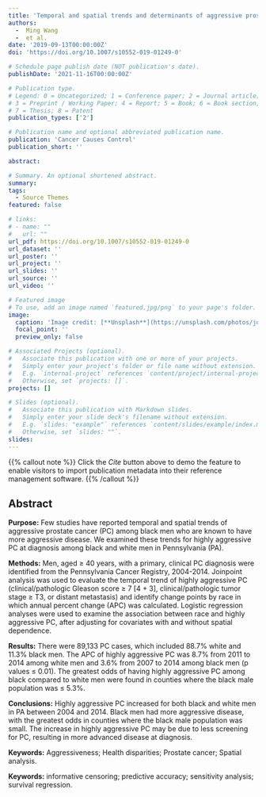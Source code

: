 ```yaml
---
title: 'Temporal and spatial trends and determinants of aggressive prostate cancer among Black and White men with prostate cancer'
authors:
  -  Ming Wang
  -  et al.
date: '2019-09-13T00:00:00Z'
doi: 'https://doi.org/10.1007/s10552-019-01249-0'

# Schedule page publish date (NOT publication's date).
publishDate: '2021-11-16T00:00:00Z'

# Publication type.
# Legend: 0 = Uncategorized; 1 = Conference paper; 2 = Journal article;
# 3 = Preprint / Working Paper; 4 = Report; 5 = Book; 6 = Book section;
# 7 = Thesis; 8 = Patent
publication_types: ['2']

# Publication name and optional abbreviated publication name.
publication: 'Cancer Causes Control'
publication_short: ''

abstract: 

# Summary. An optional shortened abstract.
summary: 
tags:
  - Source Themes
featured: false

# links:
# - name: ""
#   url: ""
url_pdf: https://doi.org/10.1007/s10552-019-01249-0
url_dataset: ''
url_poster: ''
url_project: ''
url_slides: ''
url_source: ''
url_video: ''

# Featured image
# To use, add an image named `featured.jpg/png` to your page's folder.
image:
  caption: 'Image credit: [**Unsplash**](https://unsplash.com/photos/jdD8gXaTZsc)'
  focal_point: ''
  preview_only: false

# Associated Projects (optional).
#   Associate this publication with one or more of your projects.
#   Simply enter your project's folder or file name without extension.
#   E.g. `internal-project` references `content/project/internal-project/index.md`.
#   Otherwise, set `projects: []`.
projects: []

# Slides (optional).
#   Associate this publication with Markdown slides.
#   Simply enter your slide deck's filename without extension.
#   E.g. `slides: "example"` references `content/slides/example/index.md`.
#   Otherwise, set `slides: ""`.
slides:
---
```


{{% callout note %}}
Click the _Cite_ button above to demo the feature to enable visitors to import publication metadata into their reference management software.
{{% /callout %}}

## Abstract

**Purpose:** Few studies have reported temporal and spatial trends of aggressive prostate cancer (PC) among black men who are known to have more aggressive disease. We examined these trends for highly aggressive PC at diagnosis among black and white men in Pennsylvania (PA).

**Methods:** Men, aged ≥ 40 years, with a primary, clinical PC diagnosis were identified from the Pennsylvania Cancer Registry, 2004-2014. Joinpoint analysis was used to evaluate the temporal trend of highly aggressive PC (clinical/pathologic Gleason score ≥ 7 [4 + 3], clinical/pathologic tumor stage ≥ T3, or distant metastasis) and identify change points by race in which annual percent change (APC) was calculated. Logistic regression analyses were used to examine the association between race and highly aggressive PC, after adjusting for covariates with and without spatial dependence.

**Results:** There were 89,133 PC cases, which included 88.7% white and 11.3% black men. The APC of highly aggressive PC was 8.7% from 2011 to 2014 among white men and 3.6% from 2007 to 2014 among black men (p values ≤ 0.01). The greatest odds of having highly aggressive PC among black compared to white men were found in counties where the black male population was ≤ 5.3%.

**Conclusions:** Highly aggressive PC increased for both black and white men in PA between 2004 and 2014. Black men had more aggressive disease, with the greatest odds in counties where the black male population was small. The increase in highly aggressive PC may be due to less screening for PC, resulting in more advanced disease at diagnosis.

**Keywords:** Aggressiveness; Health disparities; Prostate cancer; Spatial analysis.

**Keywords:** informative censoring; predictive accuracy; sensitivity analysis; survival regression.
